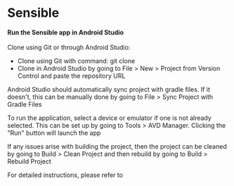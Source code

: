 # Sensible

<b> Run the Sensible app in Android Studio</b><br><br>
Clone using Git or through Android Studio:
- Clone using Git with command: git clone <URL of repository>
- Clone in Android Studio by going to File > New > Project from Version Control and paste the repository URL

Android Studio should automatically sync project with gradle files. If it doesn't, this can be manually done by going to File > Sync Project with Gradle Files

To run the application, select a device or emulator if one is not already selected. This can be set up by going to Tools > AVD Manager. Clicking the "Run" button will launch the app

If any issues arise with building the project, then the project can be cleaned by going to Build > Clean Project and then rebuild by going to Build > Rebuild Project

For detailed instructions, please refer to 
